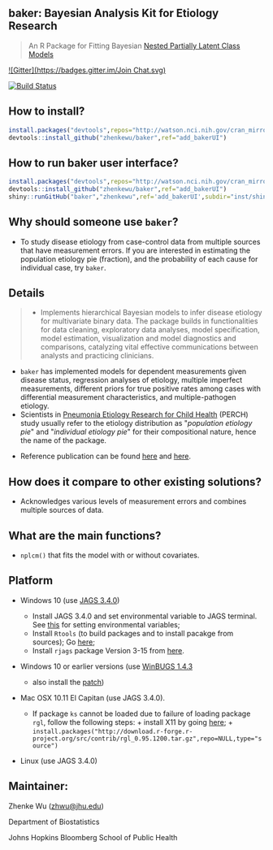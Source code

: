 **baker**: Bayesian Analysis Kit for Etiology Research
------
> An R Package for Fitting Bayesian [Nested Partially Latent Class Models](http://biostats.bepress.com/jhubiostat/paper276/) 

[![Gitter](https://badges.gitter.im/Join Chat.svg)](https://gitter.im/zhenkewu/baker?utm_source=badge&utm_medium=badge&utm_campaign=pr-badge&utm_content=badge)

[![Build Status](https://travis-ci.org/zhenkewu/baker.svg?branch=master)](https://travis-ci.org/zhenkewu/baker)

How to install?
--------------
```r
install.packages("devtools",repos="http://watson.nci.nih.gov/cran_mirror/")
devtools::install_github("zhenkewu/baker",ref="add_bakerUI")
```

How to run baker user interface?
--------------------------------
```r
install.packages("devtools",repos="http://watson.nci.nih.gov/cran_mirror/")
devtools::install_github("zhenkewu/baker",ref="add_bakerUI")
shiny::runGitHub("baker","zhenkewu",ref='add_bakerUI',subdir="inst/shiny")
```

Why should someone use `baker`?
-------------------------------------

- To study disease etiology from case-control data from multiple sources that have measurement errors. If you are interested in estimating the population etiology pie (fraction), and the probability of each cause for individual case, try `baker`.

Details
-------------------------------------

> * Implements hierarchical Bayesian models to infer disease etiology for multivariate binary data. The package builds in functionalities for data cleaning, exploratory data analyses, model specification, model estimation, visualization and model diagnostics and comparisons, catalyzing vital effective communications between analysts and practicing clinicians. 
  * `baker` has implemented models for dependent measurements given disease status, regression analyses of etiology, multiple imperfect measurements, different priors for true positive rates among cases with differential measurement characteristics, and multiple-pathogen etiology.
  * Scientists in [Pneumonia Etiology Research for Child Health](http://www.jhsph.edu/research/centers-and-institutes/ivac/projects/perch/) (PERCH) study usually refer to the etiology distribution as "*population etiology pie*" and "*individual etiology pie*" for their compositional nature, hence the name of the package.
    
- Reference publication can be found [here](http://onlinelibrary.wiley.com/doi/10.1111/rssc.12101/abstract) and [here](http://biostats.bepress.com/jhubiostat/paper276/).

How does it compare to other existing solutions?
------------------------------------------------
- Acknowledges various levels of measurement errors and combines multiple sources
of data.

What are the main functions?
-----------------------------
- `nplcm()` that fits the model with or without covariates.

Platform
---------
- Windows 10 (use [JAGS 3.4.0](http://mcmc-jags.sourceforge.net/))
    + Install JAGS 3.4.0 and set environmental variable to JAGS terminal. See [this](http://superuser.com/questions/949560/how-do-i-set-system-environment-variables-in-windows-10) for setting environmental variables;
	+ Install `Rtools` (to build packages and to install pacakge from sources); Go [here](https://cran.r-project.org/bin/windows/Rtools/);
	+ Install `rjags` package Version 3-15 from [here](https://cran.r-project.org/src/contrib/Archive/rjags/rjags_3-15.tar.gz).
	
- Windows 10 or earlier versions (use [WinBUGS 1.4.3](http://www.mrc-bsu.cam.ac.uk/software/bugs/the-bugs-project-winbugs/) 
    + also install the [patch](http://www.mrc-bsu.cam.ac.uk/software/bugs/the-bugs-project-winbugs/the-bugs-project-winbugs-patches/))

- Mac OSX 10.11 El Capitan (use JAGS 3.4.0). 
    - If package `ks` cannot be loaded due to failure of loading package `rgl`, follow the following steps:
          + install X11 by going [here](http://xquartz.macosforge.org/trac/wiki/X112.7.7);
          + `install.packages("http://download.r-forge.r-project.org/src/contrib/rgl_0.95.1200.tar.gz",repo=NULL,type="source")`
		  
- Linux (use JAGS 3.4.0)

Maintainer:
--------------------------

Zhenke Wu (zhwu@jhu.edu)

Department of Biostatistics

Johns Hopkins Bloomberg School of Public Health
